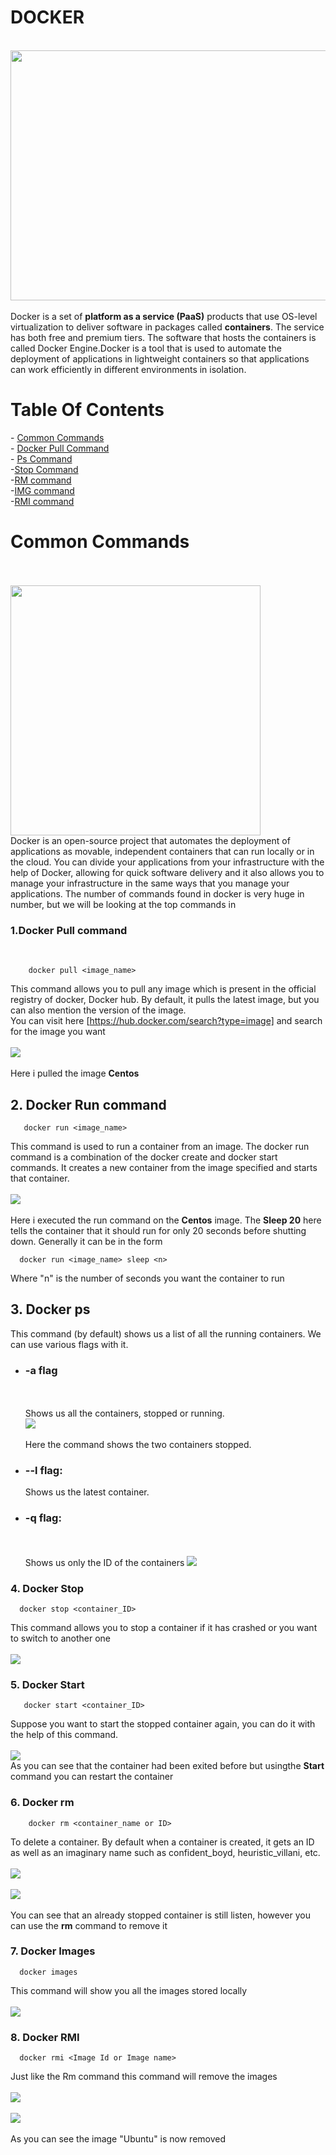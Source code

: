 <h1><b>DOCKER</b></h1><br>
<img src="https://github.com/user-attachments/assets/b8007547-9d36-47f7-9450-0a42bdc9abae" height = "400", width = "800"><br><br>
Docker is a set of <b>platform as a service (PaaS)</b> products that use OS-level virtualization to deliver software in packages called <b>containers</b>. The service has both free and premium tiers. The software that hosts the containers is called Docker Engine.Docker is a tool that is used to automate the deployment of applications in lightweight containers so that applications can work efficiently in different environments in isolation.

<h1><b>Table Of Contents</b></h1>
- <a href = "common">Common Commands</a> <br>
- <a href = "pull">Docker Pull Command</a><br>
- <a href="ps">Ps Command</a><br>
-<a href="stop">Stop Command</a><br>
-<a href="rm">RM command</a><br>
-<a href="img">IMG command</a><br>
-<a href="rmi">RMI command</a><br>
<h1 id ="common">Common Commands</h1><br><br>
<img src="https://github.com/user-attachments/assets/4db13d19-6237-479a-9b95-c03eb2000a6f" height="400",width="400"><br>
Docker is an open-source project that automates the deployment of applications as movable, independent containers that can run locally or in the cloud. You can divide your applications from your infrastructure with the help of Docker, allowing for quick software delivery and it also allows you to manage your infrastructure in the same ways that you manage your applications. The number of commands found in docker is very huge in number, but we will be looking at the top commands in 

<h3 id ="pull"><b>1.Docker Pull command</b></h3><br>

        docker pull <image_name>
This command allows you to pull any image which is present in the official registry of docker, Docker hub. By default, it pulls the latest image, but you can also mention the version of the image.<br>
You can visit here [https://hub.docker.com/search?type=image] and search for the image you want
<br><br>
<img src="https://github.com/user-attachments/assets/d70e0066-9d65-4724-a663-85218f77eaf5"><br><br>
Here i pulled the image <b>Centos</b>

<h2><b>2. Docker Run command</b></h2>

       docker run <image_name>

This command is used to run a container from an image. The docker run command is a combination of the docker create and docker start commands. It creates a new container from the image specified and starts that container.       
<br>
<img src="https://github.com/user-attachments/assets/5780e40d-3b3c-4080-af69-e22d3127c03c">
<br><br>
Here i executed the run command on the <b>Centos</b> image. The <b>Sleep 20</b> here tells the container that it should run for only 20 seconds before shutting down. Generally it can be in the form

      docker run <image_name> sleep <n>

Where "n" is the number of seconds you want the container to run     

<h2 id ="ps"><b>3. Docker ps</b></h2>
This command (by default) shows us a list of all the running containers. We can use various flags with it.

  *  <h3><b>-a</b> flag</h3><br><br>
       Shows us all the containers, stopped or running.<br>
       <img src ="https://github.com/user-attachments/assets/f8ff9e4e-34c4-4f87-9fca-b17982f3a9e1"><br><br>
       Here the command shows the two containers stopped.
 *   <h3><b>--l flag:</b></h3>
       Shows us the latest container.

 *  <h3><b>-q flag:</b></h3><br><br>
       Shows us only the ID of the containers  
       <img src="https://github.com/user-attachments/assets/f848e4a7-3fa6-45da-8bbc-488be8ca8604">


<h3 id ="stop"><b>4. Docker Stop</b></h3>

      docker stop <container_ID>
This command allows you to stop a container if it has crashed or you want to switch to another one<br><br>
<img src="https://github.com/user-attachments/assets/b64ceab0-08d7-47fa-92df-bbfb11035679">

<h3><b>5. Docker Start</b></h3>
       
       docker start <container_ID>

  Suppose you want to start the stopped container again, you can do it with the help of this command.<br><br>
  <img src="https://github.com/user-attachments/assets/298e0791-cfa3-4689-a1e9-237c200a5610"><br>
  As you can see that the container had been exited before but usingthe <b>Start</b> command you can restart the container

<h3 id ="rm"><b>6. Docker rm</b></h3>

        docker rm <container_name or ID>
To delete a container. By default when a container is created, it gets an ID as well as an imaginary name such as confident_boyd, heuristic_villani, etc.
<br><br>
<img src="https://github.com/user-attachments/assets/91405b10-5ce1-4d52-9509-2e4d7675c748"><br><br>
<img src="https://github.com/user-attachments/assets/16ef629d-7f8b-4414-afec-da8326023071">
<br><br>
You can see that an already stopped container is still listen, however you can use the <b>rm</b> command to remove it

<h3 id ="img"><b>7. Docker Images</b></h3>

      docker images
  This command will show you all the images stored locally<br><br>
  <img src="https://github.com/user-attachments/assets/6fdb09b3-58f0-4bef-b86e-e18a5a6d96eb">


<h3 id ="rmi"><b>8. Docker RMI</b></h3>

      docker rmi <Image Id or Image name>

Just like the Rm command this command will remove the images
<br><br>
<img src="https://github.com/user-attachments/assets/f077506e-c421-427c-a9ba-62e8f7737d36"><br><br>
<img src="https://github.com/user-attachments/assets/c4965348-bb5d-4ef1-a4de-de8fe07b74d0"><br><br>
As you can see the image "Ubuntu" is now removed


  

       

       
      

